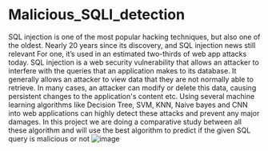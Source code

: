 # Malicious_SQLI_detection

SQL injection is one of the most popular hacking techniques, but also one of the oldest. Nearly 20 years since its discovery, and SQL injection news still relevant For one, it’s used in an estimated two-thirds of web app attacks today.
SQL injection is a web security vulnerability that allows an attacker to interfere with the queries that an application makes to its database. It generally allows an attacker to view data that they are not normally able to retrieve. In many cases, an attacker can modify or delete this data, causing persistent changes to the application's content etc.
Using several machine learning algorithms like Decision Tree, SVM, KNN, Naive bayes and CNN into web applications can highly detect these attacks and prevent any major damages.
In this project we are doing a comparative study between all these algorithm and will use the best algorithm to predict if the given SQL query is malicious or not 
![image](https://user-images.githubusercontent.com/53509075/180656998-bf602028-2d84-4470-9f4a-dc69b1e22e67.png)



